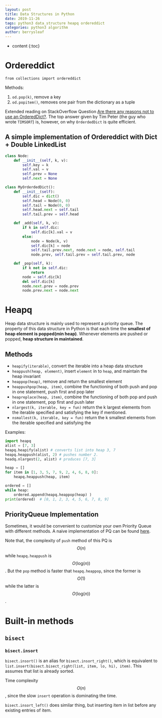 ```yaml
---
layout: post
title: Data Structures in Python
date: 2019-11-26
tags: python3 data_structure heapq ordereddict
categories: python3 algorithm
author: berrysleaf
---
```

* content
{:toc}


# Ordereddict 
`from collections import ordereddict`




Methods:
1. `od.pop(k)`, remove a key 
2. `od.popitem()`, removes one pair from the dictionary as a tuple

Extended reading on StackOverflow Question [Are there any reasons not to use an OrderedDict?](https://stackoverflow.com/questions/18951143/are-there-any-reasons-not-to-use-an-ordereddict/18951209#18951209). 
The top answer given by Tim Peter (the guy who wrote `TIMSORT`) is, however, on why `OrderdedDict` is quite efficient.

## A simple implementation of Ordereddict with Dict + Double LinkedList
```python
class Node:
    def __init__(self, k, v):
        self.key = k
        self.val = v
        self.prev = None
        self.next = None

class MyOrderdedDict():
    def __init__(self):
        self.dic = dict()
        self.head = Node(0, 0)
        self.tail = Node(0, 0)
        self.head.next = self.tail
        self.tail.prev = self.head

    def _add(self, k, v):
        if k in self.dic:
            self.dic[k].val = v
        else:
            node = Node(k, v)
            self.dic[k] = node
            self.tail.prev.next, node.next = node, self.tail
            node.prev, self.tail.prev = self.tail.prev, node

    def _pop(self, k):
        if k not in self.dic:
            return
        node = self.dic[k]
        del self.dic[k]
        node.next.prev = node.prev
        node.prev.next = node.next

```

# Heapq

Heap data structure is mainly used to represent a priority queue. 
The property of this data structure in Python is that each time the **smallest of heap element is popped(min heap)**. Whenever elements are pushed or popped, **heap structure in maintained**.

## Methods 
- `heapify(iterable)`, convert the iterable into a heap data structure
- `heappush(heap, element)`, insert `element` in to `heap`, and maintain the heap invariant 
- `heappop(heap)`, remove and return the smallest element
- `heappushpop(heap, item)`, combine the functioning of both push and pop in one statement, push first and pop later
- `heapreplace(heap, item)`, combine the functioning of both pop and push in one statement, pop first and push later
- `nlargest(k, iterable, key = fun)` return the k largest elements from the iterable specified and satisfying the 
key if mentioned.
- `nsmallest(k, iterable, key = fun)` return the k smallest elements from the iterable specified and satisfying the 


Examples: 
```python
import heapq
alist = [7, 3]
heapq.heapify(alist) # converts list into heap 3, 7
heapq.heappush(alist, 2) # pushes number 2.
headq.nlargest(2, alist) # produces [7, 3]

heap = []
for item in [1, 3, 5, 7, 9, 2, 4, 6, 8, 0]:
    heapq.heappush(heap, item)

ordered = []
while heap:
    ordered.append(heapq.heappop(heap) )
print(ordered)  # [0, 1, 2, 3, 4, 5, 6, 7, 8, 9]
```

## PriorityQueue Implementation 
Sometimes, it would be convenient to customize your own Priority Queue with different methods. 
A naive implementation of PQ can be found [here]({{site.baseurl}}/codes/pq.py.txt).

Note that, the complexity of `push` method of this PQ is $$O(n)$$ while `heapq.heappush` is $$O(\text{log}(n))$$. 
But the `pop` method is faster that `heapq.heappop`, since the former is $$O(1)$$ while the latter is $$O(\text{log}(n))$$. 


# Built-in methods
## `bisect`
### `bisect.insort`
`bisect.insort()` is an alias for `bisect.insort_right()`,  which is equivalent to `list.insert(bisect.bisect_right(list, item, lo, hi), item)`. This assumes that list is already sorted.

Time complexity $$O(n)$$, since the slow `insert` operation is dominating the time.

`bisect.insort_left()` does similar thing, but inserting item in list before any existing entries of item.

